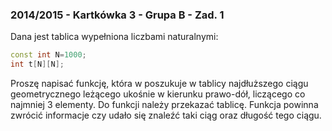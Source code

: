 ### 2014/2015 - Kartkówka 3 - Grupa B - Zad. 1

Dana jest tablica wypełniona liczbami naturalnymi:
```cpp
const int N=1000;
int t[N][N];
```
Proszę napisać funkcję, która w poszukuje w tablicy najdłuższego ciągu geometrycznego leżącego ukośnie w kierunku
prawo-dół, liczącego co najmniej 3 elementy. Do funkcji należy przekazać tablicę. Funkcja powinna zwrócić
informacje czy udało się znaleźć taki ciąg oraz długość tego ciągu.
